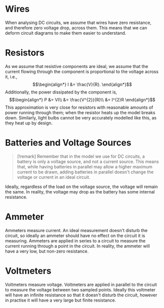 # Wires
When analysing DC circuits, we assume that wires have zero resistance, and therefore zero voltage drop, across them. This means that we can deform circuit diagrams to make them easier to understand.

# Resistors
As we assume that resistive components are ideal, we assume that the current flowing through the component is proportional to the voltage across it, i.e.,
$$\begin{align*}
I &= \frac{V}{R}.
\end{align*}$$
Additionally, the power dissipated by the component is,
$$\begin{align*}
P &= VI\\
&= \frac{V^{2}}{R}\\
&= I^{2}R
\end{align*}$$
This approximation is very close for resistors with reasonable amounts of power running through them; when the resistor heats up the model breaks down. Similarly, light bulbs cannot be very accurately modelled like this, as they heat up by design.

# Batteries and Voltage Sources
>[!remark]
>Remember that in the model we use for DC circuits, a battery is only a voltage source, and not a current source.
>This means that, while having batteries in parallel may allow a higher maximum current to be drawn, adding batteries in parallel doesn't change the voltage or current in an ideal circuit.

Ideally, regardless of the load on the voltage source, the voltage will remain the same. In reality, the voltage may drop as the battery has some internal resistance.

# Ammeter
Ammeters measure current.
An ideal measurement doesn't disturb the circuit, so ideally an ammeter should have no effect on the circuit it is measuring. Ammeters are applied in series to a circuit to measure the current running through a point in the circuit.
In reality, the ammeter will have a very low, but non-zero resistance.

# Voltmeters
Voltmeters measure voltage.
Voltmeters are applied in parallel to the circuit to measure the voltage between two sampled points. Ideally this voltmeter will have an infinite resistance so that it doesn't disturb the circuit, however in practise it will have a very large but finite resistance.